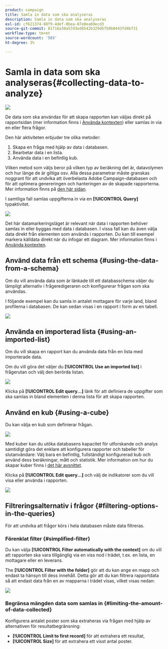 ```yaml
---
product: campaign
title: Samla in data som ska analyseras
description: Samla in data som ska analyseras
exl-id: cf621374-88f9-4def-8bea-87e0ea69ecd3
source-git-commit: 81716a30a57d3ed8542b329d5fb9b0443fd4bf31
workflow-type: tm+mt
source-wordcount: '503'
ht-degree: 3%

---
```


# Samla in data som ska analyseras{#collecting-data-to-analyze}

![](../../assets/common.svg)

De data som ska användas för att skapa rapporten kan väljas direkt på rapportsidan (mer information finns i [Använda kontexten](../../reporting/using/using-the-context.md)) eller samlas in via en eller flera frågor.

Den här aktiviteten erbjuder tre olika metoder:

1. Skapa en fråga med hjälp av data i databasen.
1. Bearbetar data i en lista.
1. Använda data i en befintlig kub.

Vilken metod som väljs beror på vilken typ av beräkning det är, datavolymen och hur länge de är giltiga osv. Alla dessa parametrar måste granskas noggrant för att undvika att överbelasta Adobe Campaign-databasen och för att optimera genereringen och hanteringen av de skapade rapporterna. Mer information finns på [den här sidan](../../reporting/using/best-practices.md#optimizing-report-creation).

I samtliga fall samlas uppgifterna in via en **[!UICONTROL Query]** typaktivitet.

![](assets/reporting_query_edit.png)

Det här datamarkeringsläget är relevant när data i rapporten behöver samlas in eller byggas med data i databasen. I vissa fall kan du även välja data direkt från elementen som används i rapporten. Du kan till exempel markera källdata direkt när du infogar ett diagram. Mer information finns i [Använda kontexten](../../reporting/using/using-the-context.md).

## Använd data från ett schema {#using-the-data-from-a-schema}

Om du vill använda data som är länkade till ett databasschema väljer du lämpligt alternativ i frågeredigeraren och konfigurerar frågan som ska användas.

I följande exempel kan du samla in antalet mottagare för varje land, bland profilerna i databasen. De kan sedan visas i en rapport i form av en tabell.

![](assets/reporting_query_from_schema.png)

## Använda en importerad lista {#using-an-imported-list}

Om du vill skapa en rapport kan du använda data från en lista med importerade data.

Om du vill göra det väljer du **[!UICONTROL Use an imported list]** i frågerutan och välj den berörda listan.

![](assets/reporting_query_from_list.png)

Klicka på **[!UICONTROL Edit query...]** länk för att definiera de uppgifter som ska samlas in bland elementen i denna lista för att skapa rapporten.

## Använd en kub {#using-a-cube}

Du kan välja en kub som definierar frågan.

![](assets/reporting_query_from_cube.png)

Med kuber kan du utöka databasens kapacitet för utforskande och analys samtidigt göra det enklare att konfigurera rapporter och tabeller för slutanvändare: Välj bara en befintlig, fullständigt konfigurerad kub och använd dess beräkningar, mått och statistik. Mer information om hur du skapar kuber finns i [det här avsnittet](../../reporting/using/about-cubes.md).

Klicka på **[!UICONTROL Edit query...]** och välj de indikatorer som du vill visa eller använda i rapporten.

![](assets/reporting_query_from_cube_edit_query.png)

## Filtreringsalternativ i frågor {#filtering-options-in-the-queries}

För att undvika att frågor körs i hela databasen måste data filtreras.

### Förenklat filter {#simplified-filter}

Du kan välja **[!UICONTROL Filter automatically with the context]** om du vill att rapporten ska vara tillgänglig via en viss nod i trädet, t.ex. en lista, en mottagare eller en leverans.

The **[!UICONTROL Filter with the folder]** gör att du kan ange en mapp och endast ta hänsyn till dess innehåll. Detta gör att du kan filtrera rapportdata så att endast data från en av mapparna i trädet visas, vilket visas nedan:

![](assets/reporting_control_folder.png)

### Begränsa mängden data som samlas in {#limiting-the-amount-of-data-collected}

Konfigurera antalet poster som ska extraheras via frågan med hjälp av alternativen för resultatbegränsning:

* **[!UICONTROL Limit to first record]** för att extrahera ett resultat,
* **[!UICONTROL Size]** för att extrahera ett visst antal poster.
